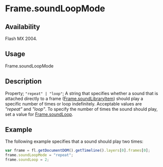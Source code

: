 # Frame.soundLoopMode

## Availability

Flash MX 2004.

## Usage

Frame.soundLoopMode

## Description

Property; `"repeat" | "loop"`; A string that specifies whether a sound that is attached directly to a frame ([Frame.soundLibraryItem](../Frame_object/Frame31.md)) should play a specific number of times or loop indefinitely. Acceptable values are *"repeat"* and *"loop"*. To specify the number of times the sound should play, set a value for [Frame.soundLoop](../Frame_object/Frame32.md).

## Example

The following example specifies that a sound should play two times:

```javascript
var frame = fl.getDocumentDOM().getTimeline().layers[0].frames[0];
frame.soundLoopMode = "repeat"; 
frame.soundLoop = 2;
```
